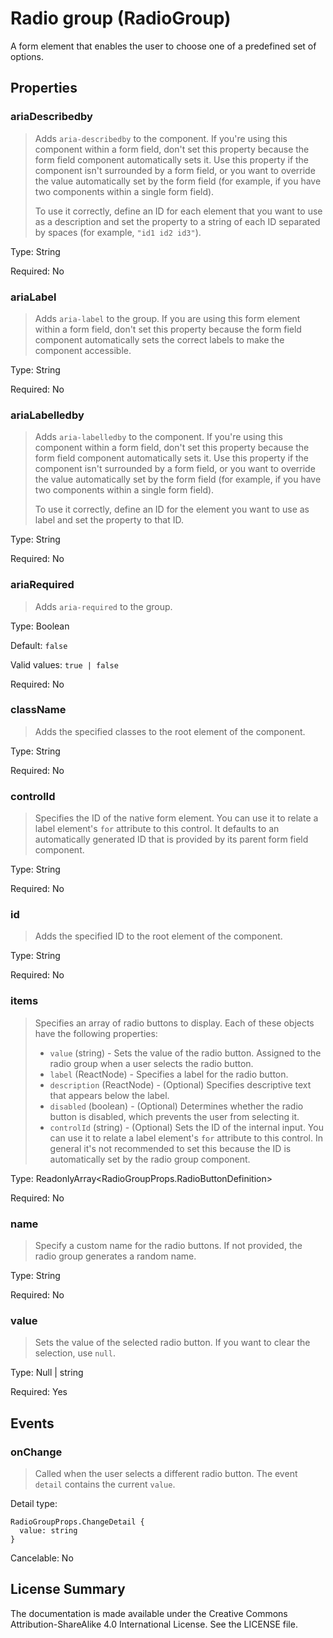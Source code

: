 # Radio group (RadioGroup)

A form element that enables the user to choose one of a predefined set of options.



## Properties



### ariaDescribedby

> Adds `aria-describedby` to the component. If you're using this component within a form field,
> don't set this property because the form field component automatically sets it.
> Use this property if the component isn't surrounded by a form field, or you want to override the value
> automatically set by the form field (for example, if you have two components within a single form field).
> 
> To use it correctly, define an ID for each element that you want to use as a description
> and set the property to a string of each ID separated by spaces (for example, `"id1 id2 id3"`).
> 

Type: String

Required: No


### ariaLabel

> Adds `aria-label` to the group. If you are using this form element within a form field,
> don't set this property because the form field component automatically sets the correct labels to make the component accessible.

Type: String

Required: No


### ariaLabelledby

> Adds `aria-labelledby` to the component. If you're using this component within a form field,
> don't set this property because the form field component automatically sets it.
> Use this property if the component isn't surrounded by a form field, or you want to override the value
> automatically set by the form field (for example, if you have two components within a single form field).
> 
> To use it correctly, define an ID for the element you want to use as label and set the property to that ID.
> 

Type: String

Required: No


### ariaRequired

> Adds `aria-required` to the group.

Type: Boolean

Default: `false`

Valid values: `true | false`

Required: No


### className

> Adds the specified classes to the root element of the component.

Type: String

Required: No


### controlId

> Specifies the ID of the native form element. You can use it to relate
> a label element's `for` attribute to this control.
> It defaults to an automatically generated ID that
> is provided by its parent form field component.
> 

Type: String

Required: No


### id

> Adds the specified ID to the root element of the component.

Type: String

Required: No


### items

> Specifies an array of radio buttons to display. Each of these objects have the following properties:
> - `value` (string) - Sets the value of the radio button. Assigned to the radio group when a user selects the radio button.
> - `label` (ReactNode) - Specifies a label for the radio button.
> - `description` (ReactNode) - (Optional) Specifies descriptive text that appears below the label.
> - `disabled` (boolean) - (Optional) Determines whether the radio button is disabled, which prevents the user from selecting it.
> - `controlId` (string) - (Optional) Sets the ID of the internal input. You can use it to relate a label element's `for` attribute to this control.
>        In general it's not recommended to set this because the ID is automatically set by the radio group component.
> 

Type: ReadonlyArray<RadioGroupProps.RadioButtonDefinition>

Required: No


### name

> Specify a custom name for the radio buttons. If not provided, the radio group generates a random name.

Type: String

Required: No


### value

> Sets the value of the selected radio button.
> If you want to clear the selection, use `null`.

Type: Null | string

Required: Yes







## Events



### onChange

> Called when the user selects a different radio button. The event `detail` contains the current `value`.

Detail type: 
```
RadioGroupProps.ChangeDetail {
  value: string
}
```

Cancelable: No






## License Summary

The documentation is made available under the Creative Commons Attribution-ShareAlike 4.0 International License. See the LICENSE file.
